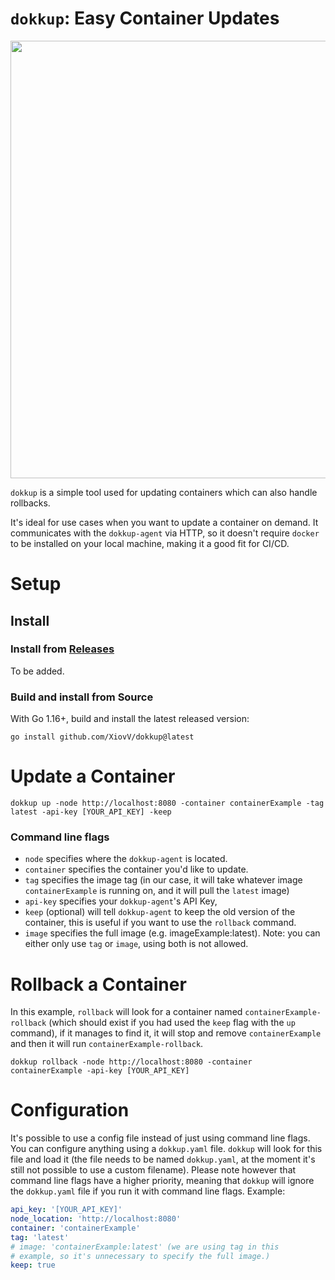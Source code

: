 # `dokkup`: Easy Container Updates

<p align="center"><img src="https://raw.githubusercontent.com/XiovV/dokkup/master/logo/dokkupBlue.png" width=700></p>

`dokkup` is a simple tool used for updating containers which can also handle rollbacks.

It's ideal for use cases when you want to update a container on demand. It communicates with 
the `dokkup-agent` via HTTP, so it doesn't require `docker` to be installed on your local machine, making it
a good fit for CI/CD.

# Setup

## Install

### Install from [Releases](https://github.com/XiovV/dokkup/releases)
To be added.

### Build and install from Source
With Go 1.16+, build and install the latest released version:

```
go install github.com/XiovV/dokkup@latest
```

# Update a Container
```shell
dokkup up -node http://localhost:8080 -container containerExample -tag latest -api-key [YOUR_API_KEY] -keep
```

### Command line flags

- `node` specifies where the `dokkup-agent` is located.
- `container` specifies the container you'd like to update.
- `tag` specifies the image tag (in our case, it will take whatever image `containerExample` is running on, and it will pull the `latest` image)
- `api-key` specifies your `dokkup-agent`'s API Key,
- `keep` (optional) will tell `dokkup-agent` to keep the old version of the container, this is useful if you want to use the `rollback` command.
- `image` specifies the full image (e.g. imageExample:latest). Note: you can either only use `tag` or `image`, using both is not allowed.

# Rollback a Container

In this example, `rollback` will look for a container named `containerExample-rollback` (which should exist if you had used the `keep` flag with the `up` command), if it manages to find it,
it will stop and remove `containerExample` and then it will run `containerExample-rollback`. 
```shell
dokkup rollback -node http://localhost:8080 -container containerExample -api-key [YOUR_API_KEY]
```

# Configuration
It's possible to use a config file instead of just using command line flags. You can configure anything using
a `dokkup.yaml` file. `dokkup` will look for this file and load it (the file needs to be named `dokkup.yaml`, at the moment it's 
still not possible to use a custom filename). Please note however that command line flags have a higher priority, meaning that `dokkup` will ignore the `dokkup.yaml`
file if you run it with command line flags. Example:
```yaml
api_key: '[YOUR_API_KEY]'
node_location: 'http://localhost:8080'
container: 'containerExample'
tag: 'latest'
# image: 'containerExample:latest' (we are using tag in this 
# example, so it's unnecessary to specify the full image.)
keep: true
```
